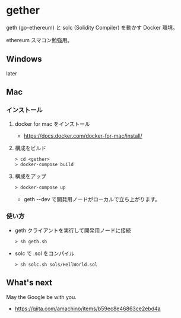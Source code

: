 # gether

geth (go-ethereum) と solc (Solidity Compiler) を動かす Docker 環境。

ethereum スマコン勉強用。

## Windows

later

## Mac

### インストール

1. docker for mac をインストール
   * https://docs.docker.com/docker-for-mac/install/

2. 構成をビルド
   ````
   > cd <gether>
   > docker-compose build
   ````

3. 構成をアップ
   ````
   > docker-compose up
   ````
   * geth --dev で開発用ノードがローカルで立ち上がります。

### 使い方

* geth クライアントを実行して開発用ノードに接続
   ````
   > sh geth.sh
   ````

* solc で .sol をコンパイル
   ````
   > sh solc.sh sols/HellWorld.sol
   ````

## What's next

May the Google be with you.

* https://qiita.com/amachino/items/b59ec8e46863ce2ebd4a

